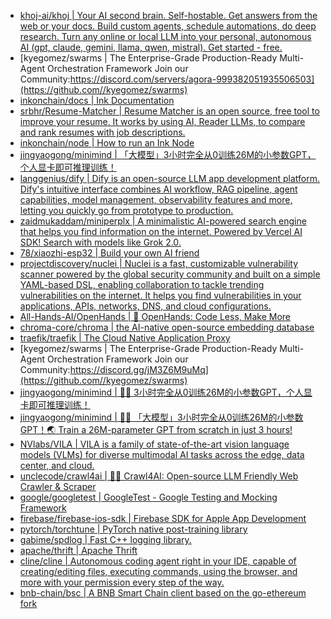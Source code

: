 + [khoj-ai/khoj | Your AI second brain. Self-hostable. Get answers from the web or your docs. Build custom agents, schedule automations, do deep research. Turn any online or local LLM into your personal, autonomous AI (gpt, claude, gemini, llama, qwen, mistral). Get started - free.](https://github.com//khoj-ai/khoj)
+ [kyegomez/swarms | The Enterprise-Grade Production-Ready Multi-Agent Orchestration Framework Join our Community:https://discord.com/servers/agora-999382051935506503](https://github.com//kyegomez/swarms)
+ [inkonchain/docs | Ink Documentation](https://github.com//inkonchain/docs)
+ [srbhr/Resume-Matcher | Resume Matcher is an open source, free tool to improve your resume. It works by using AI, Reader LLMs, to compare and rank resumes with job descriptions.](https://github.com//srbhr/Resume-Matcher)
+ [inkonchain/node | How to run an Ink Node](https://github.com//inkonchain/node)
+ [jingyaogong/minimind | 「大模型」3小时完全从0训练26M的小参数GPT，个人显卡即可推理训练！](https://github.com//jingyaogong/minimind)
+ [langgenius/dify | Dify is an open-source LLM app development platform. Dify's intuitive interface combines AI workflow, RAG pipeline, agent capabilities, model management, observability features and more, letting you quickly go from prototype to production.](https://github.com//langgenius/dify)
+ [zaidmukaddam/miniperplx | A minimalistic AI-powered search engine that helps you find information on the internet. Powered by Vercel AI SDK! Search with models like Grok 2.0.](https://github.com//zaidmukaddam/miniperplx)
+ [78/xiaozhi-esp32 | Build your own AI friend](https://github.com//78/xiaozhi-esp32)
+ [projectdiscovery/nuclei | Nuclei is a fast, customizable vulnerability scanner powered by the global security community and built on a simple YAML-based DSL, enabling collaboration to tackle trending vulnerabilities on the internet. It helps you find vulnerabilities in your applications, APIs, networks, DNS, and cloud configurations.](https://github.com//projectdiscovery/nuclei)
+ [All-Hands-AI/OpenHands | 🙌 OpenHands: Code Less, Make More](https://github.com//All-Hands-AI/OpenHands)
+ [chroma-core/chroma | the AI-native open-source embedding database](https://github.com//chroma-core/chroma)
+ [traefik/traefik | The Cloud Native Application Proxy](https://github.com//traefik/traefik)
+ [kyegomez/swarms | The Enterprise-Grade Production-Ready Multi-Agent Orchestration Framework Join our Community:https://discord.gg/jM3Z6M9uMq](https://github.com//kyegomez/swarms)
+ [jingyaogong/minimind | 🚀🚀 3小时完全从0训练26M的小参数GPT，个人显卡即可推理训练！](https://github.com//jingyaogong/minimind)
+ [jingyaogong/minimind | 🚀🚀 「大模型」3小时完全从0训练26M的小参数GPT！🌏 Train a 26M-parameter GPT from scratch in just 3 hours!](https://github.com//jingyaogong/minimind)
+ [NVlabs/VILA | VILA is a family of state-of-the-art vision language models (VLMs) for diverse multimodal AI tasks across the edge, data center, and cloud.](https://github.com//NVlabs/VILA)
+ [unclecode/crawl4ai | 🚀🤖 Crawl4AI: Open-source LLM Friendly Web Crawler & Scraper](https://github.com//unclecode/crawl4ai)
+ [google/googletest | GoogleTest - Google Testing and Mocking Framework](https://github.com//google/googletest)
+ [firebase/firebase-ios-sdk | Firebase SDK for Apple App Development](https://github.com//firebase/firebase-ios-sdk)
+ [pytorch/torchtune | PyTorch native post-training library](https://github.com//pytorch/torchtune)
+ [gabime/spdlog | Fast C++ logging library.](https://github.com//gabime/spdlog)
+ [apache/thrift | Apache Thrift](https://github.com//apache/thrift)
+ [cline/cline | Autonomous coding agent right in your IDE, capable of creating/editing files, executing commands, using the browser, and more with your permission every step of the way.](https://github.com//cline/cline)
+ [bnb-chain/bsc | A BNB Smart Chain client based on the go-ethereum fork](https://github.com//bnb-chain/bsc)
